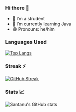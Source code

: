 ### Hi there 👋


- 🔭 I’m a strudent 
- 🌱 I’m currently learning Java
- 😄 Pronouns: he/him


### Languages Used 
[![Top Langs](https://github-readme-stats.vercel.app/api/top-langs/?username=SantanuWorks&theme=dark&card_width=1000&show_icons=true&hide_title=true)](https://github.com/SantanuWorks/github-readme-stats)

### Streak ⚡
[![GitHub Streak](https://streak-stats.demolab.com/?user=SantanuWorks&show_icons=true&theme=dark&card_width=1000)](https://git.io/streak-stats)

### Stats 📈
![Santanu's GitHub stats](https://github-readme-stats.vercel.app/api?username=SantanuWorks&show_icons=true&theme=dark&card_width=1000&hide_title=true)
